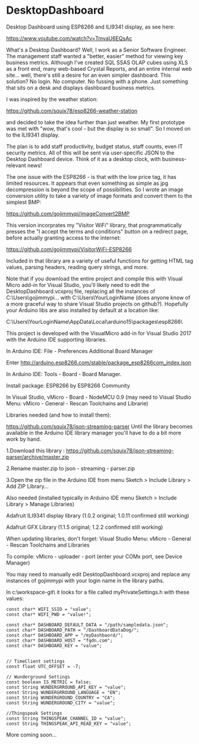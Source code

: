 # DesktopDashboard

Desktop Dashboard using ESP8266 and ILI9341 display, as see here:

https://www.youtube.com/watch?v=TmvaU6EQsAc

What's a Desktop Dashboard? Well, I work as a Senior Software Engineer. The management staff wanted a "better, easier" method for viewing key business metrics. Although I've created SQL SSAS OLAP cubes using XLS as a front end, many web-based Crystal Reports, and an entire internal web site... well, there's still a desire for an even simpler dashboard. This solution? No login. No computer. No fussing with a phone. Just something that sits on a desk and displays dashboard business metrics.

I was inspired by the weather station:

https://github.com/squix78/esp8266-weather-station

and decided to take the idea further than just weather. My first prototype was met with "wow, that's cool - but the display is so small". So I moved on to the ILI9341 display.

The plan is to add staff productivity, budget status, staff counts, even IT security metrics. All of this will be sent via user-specific JSON to the Desktop Dashboard device. Think of it as a desktop clock, with business-relevant news!

The one issue with the ESP8266 - is that with the low price tag, it has limited resources. It appears that even something as simple as jpg decompression is beyond the scope of possibilities. So I wrote an image conversion utility to take a variety  of image formats and convert them to the simplest BMP:

https://github.com/gojimmypi/imageConvert2BMP

This version incorprates my "Visitor WiFi" library, that programmatically presses the "I accept the terms and conditions" button on a redirect page, before actually granting access to the internet:

https://github.com/gojimmypi/VisitorWiFi-ESP8266

Included in that library are a variety of useful functions for getting HTML tag values, parsing headers, reading query strings, and more.

Note that if you download the entire project and compile this with Visual Micro add-in for Visual Studio, you'll likely need to edit the DesktopDashboard.vcxproj file, replacing all the instances of C:\Users\gojimmypi... with C:\Users\YourLoginName  (does anyone know of a more graceful way to share Visual Studio projects on github?). Hopefully your Arduino libs are also installed by default at a location like:

C:\Users\YourLoginName\AppData\Local\arduino15\packages\esp8266\

This project is developed with the VisualMicro add-in for Visual Studio 2017 with the Arduino IDE supporting libraries.

In Arduino IDE: File - Preferences Additional Board Manager 

Enter http://arduino.esp8266.com/stable/package_esp8266com_index.json 

In Arduino IDE: Tools - Board - Board Manager. 

  Install package: ESP8266 by ESP8266 Community 

In Visual Studio, vMicro - Board - NodeMCU 0.9
(may need to Visual Studio Menu: vMicro - General - Rescan Toolchains and Librarie)
  

Libraries needed (and how to install them):

 https://github.com/squix78/json-streaming-parser
 Until the library becomes available in the Arduino IDE library manager you'll have to do a bit more work by hand.

  1.Download this library : https://github.com/squix78/json-streaming-parser/archive/master.zip

  2.Rename master.zip to json - streaming - parser.zip

  3.Open the zip file in the Arduino IDE from menu Sketch > Include Library > Add ZIP Library...


Also needed (installed typically in Arduino IDE menu Sketch > Include Library > Manage Libraries)

  Adafruit ILI9341 display library (1.0.2 original; 1.0.11 confirmed still working)

  Adafruit GFX Library (1.1.5 original; 1.2.2 confirmed still working)

When updating libraries, don't forget: Visual Studio Menu: vMicro - General - Rescan Toolchains and Libraries

To compile: vMicro  - uploader - port (enter your COMx port, see Device Manager)

You may need to manually edit DesktopDashboard.vcxproj and replace any instances of gojimmypi with your login name in the library paths.

In c:\workspace-git\ it looks for a file called myPrivateSettings.h with these values:
```
const char* WIFI_SSID = "value";
const char* WIFI_PWD = "value!";

const char* DASHBOARD_DEFAULT_DATA = "/path/sampledata.json";
const char* DASHBOARD_PATH = "/DashboardDataDog/";
const char* DASHBOARD_APP = "/myDashbaord/";
const char* DASHBOARD_HOST = "fqdn.com";
const char* DASHBOARD_KEY = "value";


// TimeClient settings
const float UTC_OFFSET = -7;

// Wunderground Settings
const boolean IS_METRIC = false;
const String WUNDERGRROUND_API_KEY = "value";
const String WUNDERGRROUND_LANGUAGE = "EN";
const String WUNDERGROUND_COUNTRY = "CA";
const String WUNDERGROUND_CITY = "value";

//Thingspeak Settings
const String THINGSPEAK_CHANNEL_ID = "value";
const String THINGSPEAK_API_READ_KEY = "value";
```
More coming soon...

